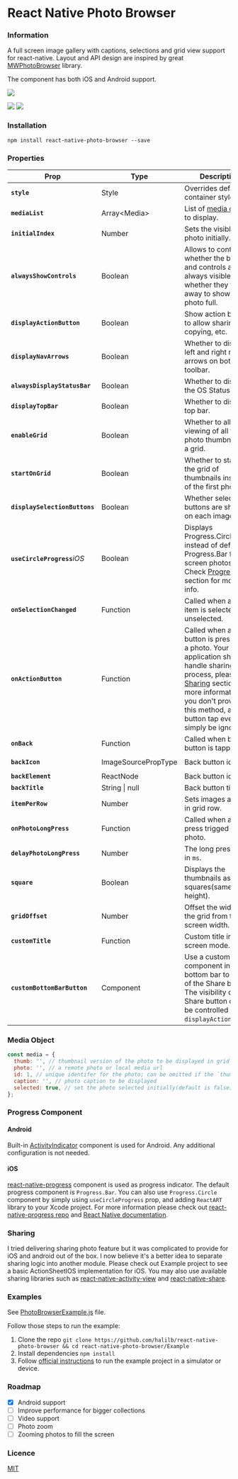 # React Native Photo Browser

### Information
A full screen image gallery with captions, selections and grid view support for react-native. Layout and API design are inspired by great [MWPhotoBrowser](https://github.com/mwaterfall/MWPhotoBrowser) library.

The component has both iOS and Android support.

![](screenshots/photo-browser.gif)

![](screenshots/screenshot-1.png)
![](screenshots/screenshot-2.png)

### Installation 
```npm install react-native-photo-browser --save```

### Properties

| Prop | Type | Description | Default |
|---|---|---|---|
|**`style`**|Style|Overrides default container style.|`null`|
|**`mediaList`**|Array\<Media\>|List of [media objects](#media-object) to display.|`[]`|
|**`initialIndex`**|Number|Sets the visible photo initially.|`0`|
|**`alwaysShowControls`**|Boolean|Allows to control whether the bars and controls are always visible or whether they fade away to show the photo full.|`false`|
|**`displayActionButton`**|Boolean|Show action button to allow sharing, copying, etc.|`false`|
|**`displayNavArrows`**|Boolean|Whether to display left and right nav arrows on bottom toolbar.|`false`|
|**`alwaysDisplayStatusBar`**|Boolean|Whether to display the OS Status Bar.|`false`|
|**`displayTopBar`**|Boolean|Whether to display top bar.|`true`|
|**`enableGrid`**|Boolean|Whether to allow the viewing of all the photo thumbnails on a grid.|`true`|
|**`startOnGrid`**|Boolean|Whether to start on the grid of thumbnails instead of the first photo.|`false`|
|**`displaySelectionButtons`**|Boolean|Whether selection buttons are shown on each image.|`false`|
|**`useCircleProgress`**_iOS_|Boolean|Displays Progress.Circle instead of default Progress.Bar for full screen photos. Check [Progress](#progress-component) section for more info.|`false`|
|**`onSelectionChanged`**|Function|Called when a media item is selected or unselected.|`(media, index, isSelected) => {}`|
|**`onActionButton`**|Function|Called when action button is pressed for a photo. Your application should handle sharing process, please see [Sharing](#sharing) section for more information. If you don't provide this method, action button tap event will simply be ignored.|`(media, index) => {}`|
|**`onBack`**|Function|Called when back button is tapped.|`() => {}`|
|**`backIcon`**|ImageSourcePropType|Back button icon|`require('../Assets/angle-left.png')`|
|**`backElement`**|ReactNode|Back button icon|`<MyBackIcon />`|
|**`backTitle`**|String &#124; null|Back button title|`Back`|
|**`itemPerRow`**|Number|Sets images amount in grid row.|`3`|
|**`onPhotoLongPress`**|Function|Called when a long press trigged on a photo.|`() => {}`|
|**`delayPhotoLongPress`**|Number|The long press delay in `ms`.|`1000`|
|**`square`**|Boolean|Displays the thumbnails as squares(same width, height).|`false`|
|**`gridOffset`**|Number|Offset the width of the grid from the screen width.|`0`|
|**`customTitle`**|Function|Custom title in full screen mode.|`(index, rowCount) => { return '' }`|
|**`customBottomBarButton`**|Component|Use a custom component in the bottom bar to the left of the Share button. The visibility of the Share button can still be controlled with `displayActionButton`.|`null`|

### Media Object

```js
const media = {
  thumb: '', // thumbnail version of the photo to be displayed in grid view. actual photo is used if thumb is not provided
  photo: '', // a remote photo or local media url
  id: 1, // unique identifer for the photo; can be omitted if the `thumb`/`photo` will always be unique
  caption: '', // photo caption to be displayed
  selected: true, // set the photo selected initially(default is false)
};
```


### Progress Component

#### Android

Built-in [ActivityIndicator](https://facebook.github.io/react-native/docs/activityindicator.html) component is used for Android. Any additional configuration is not needed.

#### iOS

[react-native-progress](https://github.com/oblador/react-native-progress) component is used as progress indicator. The default progress component is `Progress.Bar`. You can also use `Progress.Circle` component by simply using `useCircleProgress` prop, and adding `ReactART` library to your Xcode project. For more information please check out [react-native-progress repo](https://github.com/oblador/react-native-progress#reactart-based-components) and [React Native documentation](http://facebook.github.io/react-native/docs/linking-libraries-ios.html#content).

### Sharing

I tried delivering sharing photo feature but it was complicated to provide for iOS and android out of the box. I now believe it's a better idea to separate sharing logic into another module. Please check out Example project to see a basic ActionSheetIOS implementation for iOS. You may also use available sharing libraries such as [react-native-activity-view](https://github.com/naoufal/react-native-activity-view) and [react-native-share](https://github.com/EstebanFuentealba/react-native-share).

### Examples

See [PhotoBrowserExample.js](Example/PhotoBrowserExample.js) file.

Follow those steps to run the example:

1. Clone the repo `git clone https://github.com/halilb/react-native-photo-browser && cd react-native-photo-browser/Example`
2. Install dependencies `npm install`
3. Follow [official instructions](https://facebook.github.io/react-native/docs/getting-started.html) to run the example project in a simulator or device.

### Roadmap
- [x] Android support
- [ ] Improve performance for bigger collections
- [ ] Video support
- [ ] Photo zoom
- [ ] Zooming photos to fill the screen

### Licence
[MIT](http://opensource.org/licenses/mit-license.html)
